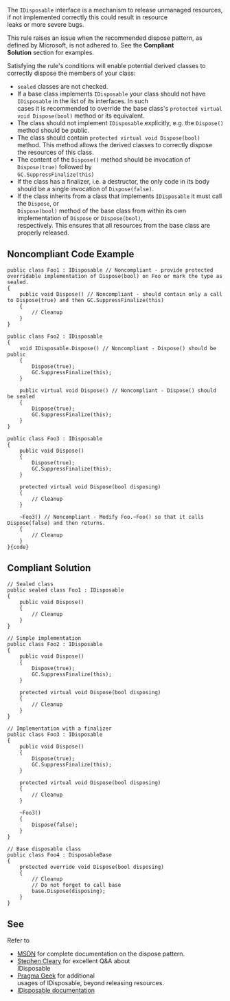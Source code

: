 
The `IDisposable` interface is a mechanism to release unmanaged resources, if not implemented correctly this could result in resource<br>leaks or more severe bugs.

This rule raises an issue when the recommended dispose pattern, as defined by Microsoft, is not adhered to. See the **Compliant<br>Solution** section for examples.

Satisfying the rule's conditions will enable potential derived classes to correctly dispose the members of your class:

- `sealed` classes are not checked.
- If a base class implements `IDisposable` your class should not have `IDisposable` in the list of its interfaces. In such<br>  cases it is recommended to override the base class's `protected virtual void Dispose(bool)` method or its equivalent.
- The class should not implement `IDisposable` explicitly, e.g. the `Dispose()` method should be public.
- The class should contain `protected virtual void Dispose(bool)` method. This method allows the derived classes to correctly dispose<br>  the resources of this class.
- The content of the `Dispose()` method should be invocation of `Dispose(true)` followed by<br>  `GC.SuppressFinalize(this)`
- If the class has a finalizer, i.e. a destructor, the only code in its body should be a single invocation of `Dispose(false)`.
- If the class inherits from a class that implements `IDisposable` it must call the `Dispose`, or<br>  `Dispose(bool)` method of the base class from within its own implementation of `Dispose` or `Dispose(bool)`,<br>  respectively. This ensures that all resources from the base class are properly released.


## Noncompliant Code Example


    public class Foo1 : IDisposable // Noncompliant - provide protected overridable implementation of Dispose(bool) on Foo or mark the type as sealed.
    {
        public void Dispose() // Noncompliant - should contain only a call to Dispose(true) and then GC.SuppressFinalize(this)
        {
            // Cleanup
        }
    }
    
    public class Foo2 : IDisposable
    {
        void IDisposable.Dispose() // Noncompliant - Dispose() should be public
        {
            Dispose(true);
            GC.SuppressFinalize(this);
        }
    
        public virtual void Dispose() // Noncompliant - Dispose() should be sealed
        {
            Dispose(true);
            GC.SuppressFinalize(this);
        }
    }
    
    public class Foo3 : IDisposable
    {
        public void Dispose()
        {
            Dispose(true);
            GC.SuppressFinalize(this);
        }
    
        protected virtual void Dispose(bool disposing)
        {
            // Cleanup
        }
    
        ~Foo3() // Noncompliant - Modify Foo.~Foo() so that it calls Dispose(false) and then returns.
        {
            // Cleanup
        }
    }{code}


## Compliant Solution


    // Sealed class
    public sealed class Foo1 : IDisposable
    {
        public void Dispose()
        {
            // Cleanup
        }
    }
    
    // Simple implementation
    public class Foo2 : IDisposable
    {
        public void Dispose()
        {
            Dispose(true);
            GC.SuppressFinalize(this);
        }
    
        protected virtual void Dispose(bool disposing)
        {
            // Cleanup
        }
    }
    
    // Implementation with a finalizer
    public class Foo3 : IDisposable
    {
        public void Dispose()
        {
            Dispose(true);
            GC.SuppressFinalize(this);
        }
    
        protected virtual void Dispose(bool disposing)
        {
            // Cleanup
        }
    
        ~Foo3()
        {
            Dispose(false);
        }
    }
    
    // Base disposable class
    public class Foo4 : DisposableBase
    {
        protected override void Dispose(bool disposing)
        {
            // Cleanup
            // Do not forget to call base
            base.Dispose(disposing);
        }
    }


## See

Refer to

- [MSDN](https://msdn.microsoft.com/en-us/library/498928w2.aspx) for complete documentation on the dispose pattern.
- [Stephen Cleary](http://blog.stephencleary.com/2009/08/how-to-implement-idisposable-and.html) for excellent Q&A about<br>  IDisposable
- [Pragma Geek](http://pragmateek.com/c-scope-your-global-state-changes-with-idisposable-and-the-using-statement/) for additional<br>  usages of IDisposable, beyond releasing resources.
- [IDisposable documentation](https://docs.microsoft.com/en-us/dotnet/api/system.idisposable?view=netframework-4.7)

